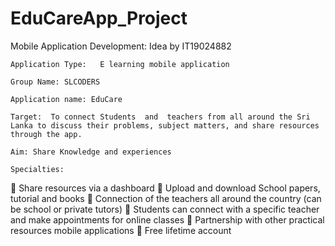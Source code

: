 # EduCareApp_Project
Mobile Application Development: Idea by IT19024882

 	Application Type:   E learning mobile application
  
 	Group Name: SLCODERS
  
 	Application name: EduCare
  
 	Target:  To connect Students  and  teachers from all around the Sri Lanka to discuss their problems, subject matters, and share resources through the app.
  
 	Aim: Share Knowledge and experiences
  
 	Specialties:
 Share resources via a dashboard
	Upload and download School papers, tutorial and books
	Connection of the teachers all around the country (can be school or private tutors)
	Students can connect with a specific teacher and make appointments for online classes
	Partnership with other practical resources mobile applications
	Free lifetime account
